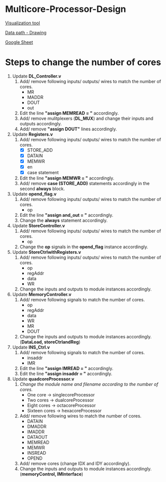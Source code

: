 # Multicore-Processor-Design

[Visualization tool](https://processor-viz.vercel.app/) 

[Data path - Drawing](https://excalidraw.com/#room=da2c671caaf58b164a9d,DCDCAfTVAIliZtm77NxS7w) 

[Google Sheet](https://docs.google.com/spreadsheets/d/1NWz1I4V-Qkjd-4clPymhBjzXFpGxIdW4pcBSh-9wjCw/edit#gid=811509892) 


# Steps to change the number of cores

1. Update **DL_Controller.v**
    1. Add/ remove following inputs/ outputs/ wires to match the number of cores.
        * MR
        * MADDR
        * DOUT
        * out
    2. Edit the line **"assign MEMREAD = "** accordingly.
    3. Add/ remove mulitplexers (**DL_MUX**) and change their inputs and outputs accordingly.
    4. Add/ remove **"assign DOUT"** lines accordingly.
2. Update **Registers.v**
    1. Add/ remove following inputs/ outputs/ wires to match the number of cores.
        - [x] STORE_ADD
        - [x] DATAIN
        - [x] MEMWR
        - [x] en
        - [x] case statement
    2. Edit the line **"assign MEMWR = "** accordingly.
    3. Add/ remove **case (STORE_ADD)** statements accordingly in the second **always** block.
3. Update **opend_flag.v**
    1. Add/ remove following inputs/ outputs/ wires to match the number of cores.
        * op
    2. Edit the line **"assign and_out = "** accordingly.
    3. Change the **always** statement accordingly.
4. Update **StoreController.v**
    1. Add/ remove following inputs/ outputs/ wires to match the number of cores.
        * op
    2. Change the **op** signals in the **opend_flag** instance accordingly.
5. Update **StoreCtrlwithRegisters.v**
    1. Add/ remove following inputs/ outputs/ wires to match the number of cores.
        * op
        * regAddr
        * data
        * WR
    2. Change the inputs and outputs to module instances accordingly.
6. Update **MemoryController.v**
    1. Add/ remove following signals to match the number of cores.
        * op
        * regAddr
        * data
        * WR
        * MR
        * DOUT
    2. Change the inputs and outputs to module instances accordingly. (**DataLoad, storeCtrlandReg**)
7. Update **INS_Ctrl.v**
    1. Add/ remove following signals to match the number of cores.
        * insaddr
        * IMR
    2. Edit the line **"assign IMREAD = "** accordingly.
    3. Edit the line **"assign insaddr = "** accordingly.
8. Update **quadcoreProcessor.v**
    1. *Change the module name and filename according to the number of cores.*
        * One core -> singlecoreProcessor
        * Two cores -> dualcoreProcessor
        * Eight cores -> octacoreProcessor
        * Sixteen cores -> hexacoreProcessor
    2. Add/ remove following wires to match the number of cores.
        * DATAIN
        * DMADDR
        * IMADDR
        * DATAOUT
        * MEMREAD
        * MEMWR
        * INSREAD
        * OPEND
    3. Add/ remove cores (change IDX and IDY accordingly).
    4. Change the inputs and outputs to module instances accordingly. (**memoryControl, IMInterface**)
